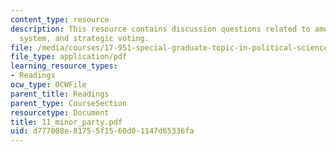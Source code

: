 ```yaml
---
content_type: resource
description: This resource contains discussion questions related to american political
  system, and strategic voting.
file: /media/courses/17-951-special-graduate-topic-in-political-science-political-behavior-fall-2005/d777008e81755f1560d01147d65336fa_11_minor_party.pdf
file_type: application/pdf
learning_resource_types:
- Readings
ocw_type: OCWFile
parent_title: Readings
parent_type: CourseSection
resourcetype: Document
title: 11_minor_party.pdf
uid: d777008e-8175-5f15-60d0-1147d65336fa
---
```

